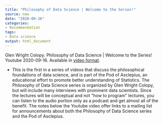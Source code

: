 ```yaml
---
title: "Philosophy of Data Science | Welcome to the Series!"
source: new
date: "2020-09-26"
categories:
- Recommendation
tags:
- Data science
output: html_document
---
```


Glen Wright Colopy. Philosophy of Data Science | Welcome to the Series! Youtube 2020-09-16. Available in [video format](https://www.youtube.com/watch?v=yeHEfHN39Cc).

<!---More--->

+ This is the first in a series of videos that discuss the philosophical foundations of data science, and is part of the Pod of Asclepius, an educational effort to promote better understanding of Statistics. The Philosophy of Data Science series is organized by Glen Wright Colopy, but will include many interviews with prominent data scientists. Since the lectures will be conceptual and not "how to program" lectures, you can listen to the audio portion only as a podcast and get almost all of the benefit. The notes below the Youtube video offer links to a mailing list for announcements about both the Philosophy of Data Science series and the Pod of Asclepius.
